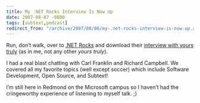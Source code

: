 ```yaml
---
title: My .NET Rocks Interview Is Now Up
date: 2007-08-07 -0800
tags: [subtext,podcast]
redirect_from: "/archive/2007/08/06/my-.net-rocks-interview-is-now-up.aspx/"
---
```


Run, don’t walk, over to [.NET
Rocks](http://www.dotnetrocks.com/ ".NET Rocks") and download their
[interview with yours
truly](http://www.dotnetrocks.com/default.aspx?showNum=261 "Phil Haack") (as
in me, not any other *yours truly*).

I had a real blast chatting with Carl Franklin and Richard Campbell. We
covered all my favorite topics (well except soccer) which include
Software Development, Open Source, and
Subtext!

I’m still here in Redmond on the Microsoft campus so I haven’t had the
cringeworthy experience of listening to myself talk. ;)

